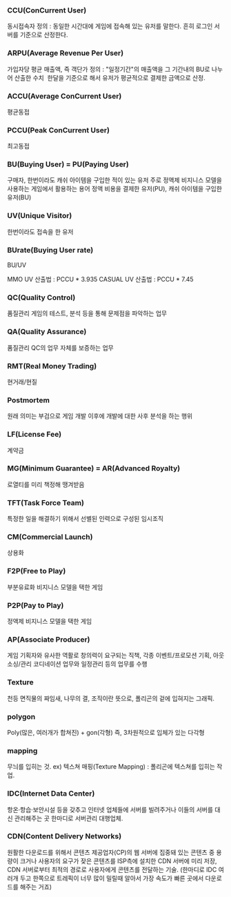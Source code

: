 ### CCU(ConCurrent User)

동시접속자
정의 : 동일한 시간대에 게임에 접속해 있는 유저를 말한다. 흔히 로그인 서버를 기준으로 산정한다.



### ARPU(Average Revenue Per User)

가입자당 평균 매출액, 즉 객단가
정의 : "일정기간"의 매출액을 그 기간내의 BU로 나누어 산출한 수치
​         한달을 기준으로 해서 유저가 평균적으로 결제한 금액으로 산정.



### ACCU(Average ConCurrent User)

평균동접



### PCCU(Peak ConCurrent User)

최고동접



### BU(Buying User) = PU(Paying User)

구매자, 한번이라도 캐쉬 아이템을 구입한 적이 있는 유저
주로 정액제 비지니스 모델을 사용하는 게임에서 활용하는 용어
정액 비용을 결제한 유저(PU), 캐쉬 아이템을 구입한 유저(BU)



### UV(Unique Visitor)

한번이라도 접속을 한 유저



### BUrate(Buying User rate)

BU/UV


MMO UV 산출법 : PCCU * 3.935
CASUAL UV 산출법 : PCCU * 7.45



### QC(Quality Control)

품질관리
게임의 테스트, 분석 등을 통해 문제점을 파악하는 업무



### QA(Quality Assurance)

품질관리
QC의 업무 자체를 보증하는 업무



### RMT(Real Money Trading)

현거래/현질



### Postmortem

원래 의미는 부검으로 게임 개발 이후에 개발에 대한 사후 분석을 하는 행위



### LF(License Fee)

계약금



### MG(Minimum Guarantee) = AR(Advanced Royalty)

로열티를 미리 책정해 땡겨받음



### TFT(Task Force Team)

특정한 일을 해결하기 위해서 선별된 인력으로 구성된 임시조직



### CM(Commercial Launch)

상용화



### F2P(Free to Play)

부분유료화 비지니스 모델을 택한 게임



### P2P(Pay to Play)

정액제 비지니스 모델을 택한 게임



### AP(Associate Producer)

게임 기획자와 유사한 역활로 창의력이 요구되는 직책, 각종 이벤트/프로모션 기획, 아웃소싱/관리
코디네이션 업무와 일정관리 등의 업무를 수행



### Texture

천등 면직물의 짜임새, 나무의 결, 조직이란 뜻으로, 폴리곤의 겉에 입혀지는 그래픽. 



### polygon

Poly(많은, 여러개가 합쳐진) + gon(각형) 즉, 3차원적으로 입체가 있는 다각형 



### mapping

무늬를 입히는 것. ex) 텍스쳐 매핑(Texture Mapping) : 폴리곤에 텍스쳐를 입히는 작업. 



### IDC(Internet Data Center)

항온·항습·보안시설 등을 갖추고 인터넷 업체들에 서버를 빌려주거나 이들의 서버를 대신 관리해주는 곳
한마디로 서버관리 대행업체. 



### CDN(Content Delivery Networks)

원활한 다운로드를 위해서 콘텐츠 제공업자(CP)의 웹 서버에 집중돼 있는 콘텐츠 중 용량이 크거나 
사용자의 요구가 잦은 콘텐츠를 ISP측에 설치한 CDN 서버에 미리 저장, CDN 서버로부터 최적의 경로로 
사용자에게 콘텐츠를 전달하는 기술. 
(한마디로 IDC 여러개 두고 한쪽으로 트레픽이 너무 많이 밀릴때 알아서 가장 속도가 빠른 곳에서 다운로드를 해주는 거죠)

